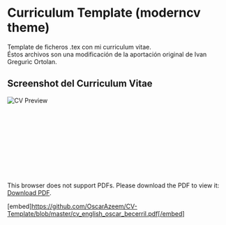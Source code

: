 # Curriculum Template (moderncv theme)
Template de ficheros .tex con mi curriculum vitae.   
Éstos archivos son una modificación de la aportación original de Ivan Gregurìc Ortolan. 

## Screenshot del Curriculum Vitae

![CV Preview](https://github.com/OscarAzeem/Cv_template/blob/master/cv_screenshot.png)

<object data="https://github.com/OscarAzeem/CV-Template/blob/master/cv_english_oscar_becerril.pdf" type="application/pdf" width="700px" height="700px">
    <embed src="https://github.com/OscarAzeem/CV-Template/blob/master/cv_english_oscar_becerril.pdf">
        <p>This browser does not support PDFs. Please download the PDF to view it: <a href="https://github.com/OscarAzeem/CV-Template/blob/master/cv_english_oscar_becerril.pdf">Download PDF</a>.</p>
    </embed>
</object>

[embed]https://github.com/OscarAzeem/CV-Template/blob/master/cv_english_oscar_becerril.pdf[/embed]